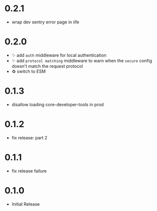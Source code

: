 # 0.2.1

 - wrap dev sentry error page in iife

# 0.2.0

 - :sparkles: add `auth` middleware for local authentication
 - :sparkles: add `protocol matching` middleware to warn when the `secure` config doesn't match the request protocol
 - :recycle: switch to ESM

# 0.1.3

 - disallow loading core-developer-tools in prod

# 0.1.2

 - fix release: part 2

# 0.1.1

 - fix release failure

# 0.1.0

 - Initial Release
